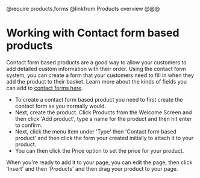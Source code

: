@require products,forms
@linkfrom Products overview
@@@
# Working with Contact form based products

Contact form based products are a good way to allow your customers to add detailed custom information with their order. Using the contact form system, you can create a form that your customers need to fill in when they add the product to their basket. Learn more about the kinds of fields you can add to [contact forms here](#working-with-contact-forms).

- To create a contact form based product you need to first create the contact form as you normally would.
- Next, create the product. Click Products from the Welcome Screen and then click 'Add product', type a name for the product and then hit enter to confirm. 
- Next, click the menu item under 'Type' then 'Contact form based product' and then click the form your created initially to attach it to your product. 
- You can then click the Price option to set the price for your product. 

When you're ready to add it to your page, you can edit the page, then click 'Insert' and then 'Products' and then drag your product to your page. 